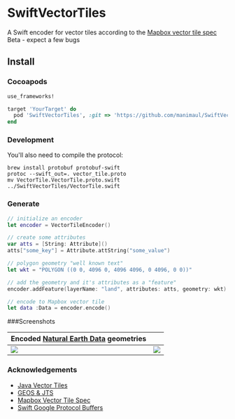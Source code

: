 # SwiftVectorTiles

A Swift encoder for vector tiles according to the
[Mapbox vector tile spec](https://github.com/mapbox/vector-tile-spec) Beta -
expect a few bugs

## Install

### Cocoapods

```ruby
use_frameworks!

target 'YourTarget' do
  pod 'SwiftVectorTiles', :git => 'https://github.com/manimaul/SwiftVectorTiles.git'
end
```

### Development

You'll also need to compile the protocol:

```
brew install protobuf protobuf-swift
protoc --swift_out=. vector_tile.proto
mv VectorTile.VectorTile.proto.swift ../SwiftVectorTiles/VectorTile.swift
```

### Generate

```swift
// initialize an encoder
let encoder = VectorTileEncoder()

// create some attributes
var atts = [String: Attribute]()
atts["some_key"] = Attribute.attString("some_value")

// polygon geometry "well known text"
let wkt = "POLYGON ((0 0, 4096 0, 4096 4096, 0 4096, 0 0))"

// add the geometry and it's attributes as a "feature"
encoder.addFeature(layerName: "land", attributes: atts, geometry: wkt)

// encode to Mapbox vector tile
let data :Data = encoder.encode()
```

###Screenshots

| Encoded [Natural Earth Data](http://www.naturalearthdata.com/) geometries |                            |
| ------------------------------------------------------------------------- | -------------------------- |
| ![](screenshots/shot1.png)                                                | ![](screenshots/shot2.png) |

### Acknowledgements

* [Java Vector Tiles](https://github.com/ElectronicChartCentre/java-vector-tile)
* [GEOS & JTS](https://trac.osgeo.org/geos/)
* [Mapbox Vector Tile Spec](https://github.com/mapbox/vector-tile-spec)
* [Swift Google Protocol Buffers](http://protobuf.io/#swift)
